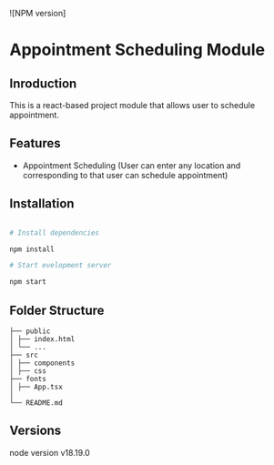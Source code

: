 ![NPM version]


# Appointment Scheduling Module

## Inroduction

This is a react-based project module that allows user to schedule appointment.

## Features

- Appointment Scheduling
  (User can enter any location and corresponding to that user can schedule appointment)

## Installation

```bash

# Install dependencies

npm install

# Start evelopment server

npm start

```

## Folder Structure

```
├── public
│ ├── index.html
│ └── ...
├── src
│ ├── components
│ ├── css
├── fonts
│ ├── App.tsx
│  
└── README.md

```

## Versions

node version v18.19.0
